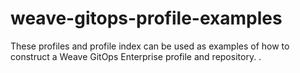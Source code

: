 # weave-gitops-profile-examples
These profiles and profile index can be used as examples of how to construct a Weave GitOps Enterprise profile and repository. .
